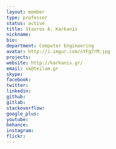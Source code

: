 ```yaml
---
layout: member
type: professor
status: active
title: Stavros A. Karkanis
nickname:
bio:
department: Computer Engineering
avatar: http://i.imgur.com/sYFg7rM.jpg
projects:
website: http://karkanis.gr/
email: sk@teilam.gr
skype:
facebook:
twitter:
linkedin:
github:
gitlab:
stackoverflow:
google_plus:
youtube:
behance:
instagram:
flickr:
---
```

